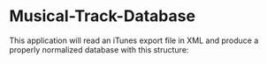 # Musical-Track-Database
This application will read an iTunes export file in XML and produce a properly normalized database with this structure:
